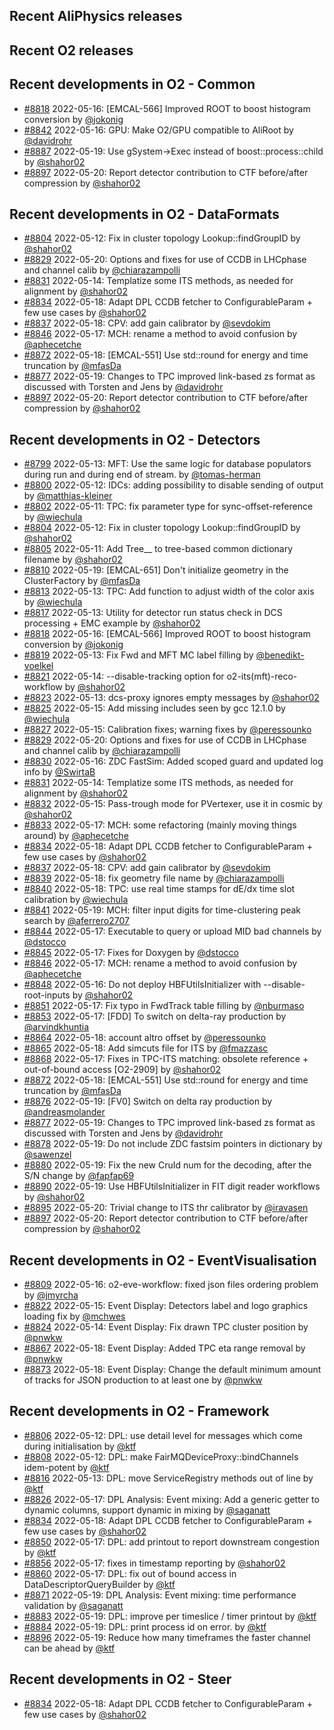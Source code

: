 ## Recent AliPhysics releases
## Recent O2 releases
## Recent developments in O2 - Common
- [\#8818](https://github.com/AliceO2Group/AliceO2/pull/8818) 2022-05-16: [EMCAL-566] Improved ROOT to boost histogram conversion  by [@jokonig](https://github.com/jokonig)
- [\#8842](https://github.com/AliceO2Group/AliceO2/pull/8842) 2022-05-16: GPU: Make O2/GPU compatible to AliRoot by [@davidrohr](https://github.com/davidrohr)
- [\#8887](https://github.com/AliceO2Group/AliceO2/pull/8887) 2022-05-19: Use gSystem->Exec instead of boost::process::child by [@shahor02](https://github.com/shahor02)
- [\#8897](https://github.com/AliceO2Group/AliceO2/pull/8897) 2022-05-20: Report detector contribution to CTF before/after compression by [@shahor02](https://github.com/shahor02)
## Recent developments in O2 - DataFormats
- [\#8804](https://github.com/AliceO2Group/AliceO2/pull/8804) 2022-05-12: Fix in cluster topology Lookup::findGroupID by [@shahor02](https://github.com/shahor02)
- [\#8829](https://github.com/AliceO2Group/AliceO2/pull/8829) 2022-05-20: Options and fixes for use of CCDB in LHCphase and channel calib  by [@chiarazampolli](https://github.com/chiarazampolli)
- [\#8831](https://github.com/AliceO2Group/AliceO2/pull/8831) 2022-05-14: Templatize some ITS methods, as needed for alignment by [@shahor02](https://github.com/shahor02)
- [\#8834](https://github.com/AliceO2Group/AliceO2/pull/8834) 2022-05-18: Adapt DPL CCDB fetcher to ConfigurableParam + few use cases by [@shahor02](https://github.com/shahor02)
- [\#8837](https://github.com/AliceO2Group/AliceO2/pull/8837) 2022-05-18: CPV: add gain calibrator by [@sevdokim](https://github.com/sevdokim)
- [\#8846](https://github.com/AliceO2Group/AliceO2/pull/8846) 2022-05-17: MCH: rename a method to avoid confusion by [@aphecetche](https://github.com/aphecetche)
- [\#8872](https://github.com/AliceO2Group/AliceO2/pull/8872) 2022-05-18: [EMCAL-551] Use std::round for energy and time truncation by [@mfasDa](https://github.com/mfasDa)
- [\#8877](https://github.com/AliceO2Group/AliceO2/pull/8877) 2022-05-19: Changes to TPC improved link-based zs format as discussed with Torsten and Jens by [@davidrohr](https://github.com/davidrohr)
- [\#8897](https://github.com/AliceO2Group/AliceO2/pull/8897) 2022-05-20: Report detector contribution to CTF before/after compression by [@shahor02](https://github.com/shahor02)
## Recent developments in O2 - Detectors
- [\#8799](https://github.com/AliceO2Group/AliceO2/pull/8799) 2022-05-13: MFT: Use the same logic for database populators during run and during end of stream. by [@tomas-herman](https://github.com/tomas-herman)
- [\#8800](https://github.com/AliceO2Group/AliceO2/pull/8800) 2022-05-12: IDCs: adding possibility to disable sending of output by [@matthias-kleiner](https://github.com/matthias-kleiner)
- [\#8802](https://github.com/AliceO2Group/AliceO2/pull/8802) 2022-05-11: TPC: fix parameter type for sync-offset-reference by [@wiechula](https://github.com/wiechula)
- [\#8804](https://github.com/AliceO2Group/AliceO2/pull/8804) 2022-05-12: Fix in cluster topology Lookup::findGroupID by [@shahor02](https://github.com/shahor02)
- [\#8805](https://github.com/AliceO2Group/AliceO2/pull/8805) 2022-05-11: Add Tree_<detlist>_ to tree-based common dictionary filename by [@shahor02](https://github.com/shahor02)
- [\#8810](https://github.com/AliceO2Group/AliceO2/pull/8810) 2022-05-19: [EMCAL-651] Don't initialize geometry in the ClusterFactory by [@mfasDa](https://github.com/mfasDa)
- [\#8813](https://github.com/AliceO2Group/AliceO2/pull/8813) 2022-05-13: TPC: Add function to adjust width of the color axis by [@wiechula](https://github.com/wiechula)
- [\#8817](https://github.com/AliceO2Group/AliceO2/pull/8817) 2022-05-13: Utility for detector run status check in DCS processing + EMC example by [@shahor02](https://github.com/shahor02)
- [\#8818](https://github.com/AliceO2Group/AliceO2/pull/8818) 2022-05-16: [EMCAL-566] Improved ROOT to boost histogram conversion  by [@jokonig](https://github.com/jokonig)
- [\#8819](https://github.com/AliceO2Group/AliceO2/pull/8819) 2022-05-13: Fix Fwd and MFT MC label filling by [@benedikt-voelkel](https://github.com/benedikt-voelkel)
- [\#8821](https://github.com/AliceO2Group/AliceO2/pull/8821) 2022-05-14: --disable-tracking option for o2-its(mft)-reco-workflow by [@shahor02](https://github.com/shahor02)
- [\#8823](https://github.com/AliceO2Group/AliceO2/pull/8823) 2022-05-13: dcs-proxy ignores empty messages by [@shahor02](https://github.com/shahor02)
- [\#8825](https://github.com/AliceO2Group/AliceO2/pull/8825) 2022-05-15: Add missing includes seen by gcc 12.1.0 by [@wiechula](https://github.com/wiechula)
- [\#8827](https://github.com/AliceO2Group/AliceO2/pull/8827) 2022-05-15: Calibration fixes; warning fixes by [@peressounko](https://github.com/peressounko)
- [\#8829](https://github.com/AliceO2Group/AliceO2/pull/8829) 2022-05-20: Options and fixes for use of CCDB in LHCphase and channel calib  by [@chiarazampolli](https://github.com/chiarazampolli)
- [\#8830](https://github.com/AliceO2Group/AliceO2/pull/8830) 2022-05-16: ZDC FastSim: Added scoped guard and updated log info by [@SwirtaB](https://github.com/SwirtaB)
- [\#8831](https://github.com/AliceO2Group/AliceO2/pull/8831) 2022-05-14: Templatize some ITS methods, as needed for alignment by [@shahor02](https://github.com/shahor02)
- [\#8832](https://github.com/AliceO2Group/AliceO2/pull/8832) 2022-05-15: Pass-trough mode for PVertexer, use it in cosmic by [@shahor02](https://github.com/shahor02)
- [\#8833](https://github.com/AliceO2Group/AliceO2/pull/8833) 2022-05-17: MCH: some refactoring (mainly moving things around) by [@aphecetche](https://github.com/aphecetche)
- [\#8834](https://github.com/AliceO2Group/AliceO2/pull/8834) 2022-05-18: Adapt DPL CCDB fetcher to ConfigurableParam + few use cases by [@shahor02](https://github.com/shahor02)
- [\#8837](https://github.com/AliceO2Group/AliceO2/pull/8837) 2022-05-18: CPV: add gain calibrator by [@sevdokim](https://github.com/sevdokim)
- [\#8839](https://github.com/AliceO2Group/AliceO2/pull/8839) 2022-05-18: fix geometry file name by [@chiarazampolli](https://github.com/chiarazampolli)
- [\#8840](https://github.com/AliceO2Group/AliceO2/pull/8840) 2022-05-18: TPC: use real time stamps for dE/dx time slot calibration by [@wiechula](https://github.com/wiechula)
- [\#8841](https://github.com/AliceO2Group/AliceO2/pull/8841) 2022-05-19: MCH: filter input digits for time-clustering peak search by [@aferrero2707](https://github.com/aferrero2707)
- [\#8844](https://github.com/AliceO2Group/AliceO2/pull/8844) 2022-05-17: Executable to query or upload MID bad channels by [@dstocco](https://github.com/dstocco)
- [\#8845](https://github.com/AliceO2Group/AliceO2/pull/8845) 2022-05-17: Fixes for Doxygen by [@dstocco](https://github.com/dstocco)
- [\#8846](https://github.com/AliceO2Group/AliceO2/pull/8846) 2022-05-17: MCH: rename a method to avoid confusion by [@aphecetche](https://github.com/aphecetche)
- [\#8848](https://github.com/AliceO2Group/AliceO2/pull/8848) 2022-05-16: Do not deploy HBFUtilsInitializer with --disable-root-inputs by [@shahor02](https://github.com/shahor02)
- [\#8851](https://github.com/AliceO2Group/AliceO2/pull/8851) 2022-05-17: Fix typo in FwdTrack table filling by [@nburmaso](https://github.com/nburmaso)
- [\#8853](https://github.com/AliceO2Group/AliceO2/pull/8853) 2022-05-17: [FDD] To switch on delta-ray production by [@arvindkhuntia](https://github.com/arvindkhuntia)
- [\#8864](https://github.com/AliceO2Group/AliceO2/pull/8864) 2022-05-18: account altro offset by [@peressounko](https://github.com/peressounko)
- [\#8865](https://github.com/AliceO2Group/AliceO2/pull/8865) 2022-05-18: Add simcuts file for ITS by [@fmazzasc](https://github.com/fmazzasc)
- [\#8868](https://github.com/AliceO2Group/AliceO2/pull/8868) 2022-05-17: Fixes in TPC-ITS matching: obsolete reference + out-of-bound access [O2-2909] by [@shahor02](https://github.com/shahor02)
- [\#8872](https://github.com/AliceO2Group/AliceO2/pull/8872) 2022-05-18: [EMCAL-551] Use std::round for energy and time truncation by [@mfasDa](https://github.com/mfasDa)
- [\#8876](https://github.com/AliceO2Group/AliceO2/pull/8876) 2022-05-19: [FV0] Switch on delta ray production by [@andreasmolander](https://github.com/andreasmolander)
- [\#8877](https://github.com/AliceO2Group/AliceO2/pull/8877) 2022-05-19: Changes to TPC improved link-based zs format as discussed with Torsten and Jens by [@davidrohr](https://github.com/davidrohr)
- [\#8878](https://github.com/AliceO2Group/AliceO2/pull/8878) 2022-05-19: Do not include ZDC fastsim pointers in dictionary by [@sawenzel](https://github.com/sawenzel)
- [\#8880](https://github.com/AliceO2Group/AliceO2/pull/8880) 2022-05-19: Fix the new CruId num for the decoding, after the S/N change by [@fapfap69](https://github.com/fapfap69)
- [\#8890](https://github.com/AliceO2Group/AliceO2/pull/8890) 2022-05-19: Use HBFUtilsInitializer in FIT digit reader workflows by [@shahor02](https://github.com/shahor02)
- [\#8895](https://github.com/AliceO2Group/AliceO2/pull/8895) 2022-05-20: Trivial change to ITS thr calibrator by [@iravasen](https://github.com/iravasen)
- [\#8897](https://github.com/AliceO2Group/AliceO2/pull/8897) 2022-05-20: Report detector contribution to CTF before/after compression by [@shahor02](https://github.com/shahor02)
## Recent developments in O2 - EventVisualisation
- [\#8809](https://github.com/AliceO2Group/AliceO2/pull/8809) 2022-05-16: o2-eve-workflow: fixed json files ordering problem by [@jmyrcha](https://github.com/jmyrcha)
- [\#8822](https://github.com/AliceO2Group/AliceO2/pull/8822) 2022-05-15: Event Display: Detectors label and logo graphics loading fix by [@mchwes](https://github.com/mchwes)
- [\#8824](https://github.com/AliceO2Group/AliceO2/pull/8824) 2022-05-14: Event Display: Fix drawn TPC cluster position by [@pnwkw](https://github.com/pnwkw)
- [\#8867](https://github.com/AliceO2Group/AliceO2/pull/8867) 2022-05-18: Event Display: Added TPC eta range removal by [@pnwkw](https://github.com/pnwkw)
- [\#8873](https://github.com/AliceO2Group/AliceO2/pull/8873) 2022-05-18: Event Display: Change the default minimum amount of tracks for JSON production to at least one by [@pnwkw](https://github.com/pnwkw)
## Recent developments in O2 - Framework
- [\#8806](https://github.com/AliceO2Group/AliceO2/pull/8806) 2022-05-12: DPL: use detail level for messages which come during initialisation by [@ktf](https://github.com/ktf)
- [\#8808](https://github.com/AliceO2Group/AliceO2/pull/8808) 2022-05-12: DPL: make FairMQDeviceProxy::bindChannels idem-potent by [@ktf](https://github.com/ktf)
- [\#8816](https://github.com/AliceO2Group/AliceO2/pull/8816) 2022-05-13: DPL: move ServiceRegistry methods out of line by [@ktf](https://github.com/ktf)
- [\#8826](https://github.com/AliceO2Group/AliceO2/pull/8826) 2022-05-17: DPL Analysis: Event mixing: Add a generic getter to dynamic columns, support dynamic in mixing by [@saganatt](https://github.com/saganatt)
- [\#8834](https://github.com/AliceO2Group/AliceO2/pull/8834) 2022-05-18: Adapt DPL CCDB fetcher to ConfigurableParam + few use cases by [@shahor02](https://github.com/shahor02)
- [\#8850](https://github.com/AliceO2Group/AliceO2/pull/8850) 2022-05-17: DPL: add printout to report downstream congestion by [@ktf](https://github.com/ktf)
- [\#8856](https://github.com/AliceO2Group/AliceO2/pull/8856) 2022-05-17: fixes in timestamp reporting by [@shahor02](https://github.com/shahor02)
- [\#8860](https://github.com/AliceO2Group/AliceO2/pull/8860) 2022-05-17: DPL: fix out of bound access in DataDescriptorQueryBuilder by [@ktf](https://github.com/ktf)
- [\#8871](https://github.com/AliceO2Group/AliceO2/pull/8871) 2022-05-19: DPL Analysis: Event mixing: time performance validation by [@saganatt](https://github.com/saganatt)
- [\#8883](https://github.com/AliceO2Group/AliceO2/pull/8883) 2022-05-19: DPL: improve per timeslice / timer printout by [@ktf](https://github.com/ktf)
- [\#8884](https://github.com/AliceO2Group/AliceO2/pull/8884) 2022-05-19: DPL: print process id on error. by [@ktf](https://github.com/ktf)
- [\#8896](https://github.com/AliceO2Group/AliceO2/pull/8896) 2022-05-19: Reduce how many timeframes the faster channel can be ahead by [@ktf](https://github.com/ktf)
## Recent developments in O2 - Steer
- [\#8834](https://github.com/AliceO2Group/AliceO2/pull/8834) 2022-05-18: Adapt DPL CCDB fetcher to ConfigurableParam + few use cases by [@shahor02](https://github.com/shahor02)
